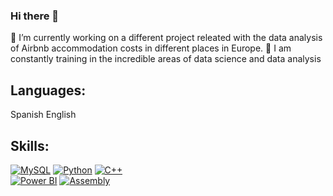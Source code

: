 ### Hi there 👋

<!--
**AlfonsinaMarti/AlfonsinaMarti** is a ✨ _special_ ✨ repository because its `README.md` (this file) appears on your GitHub profile.-->

🔭 I’m currently working on a different project releated with the data analysis of Airbnb accommodation costs in different places in Europe.
🌱 I am constantly training in the incredible areas of data science and data analysis

## Languages:
Spanish
English

## Skills:
[![MySQL](style=for-the-badge&logo=apple&logoColor=white&labelColor=101010)]()
[![Python](style=for-the-badge&logo=swift&logoColor=white&labelColor=101010)]()
[![C++](style=for-the-badge&logo=xcode&logoColor=white&labelColor=101010)]()
</br>
[![Power BI](style=for-the-badge&logo=android&logoColor=white&labelColor=101010)]()
[![Assembly](style=for-the-badge&logo=kotlin&logoColor=white&labelColor=101010)]()
</br>
